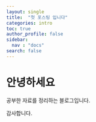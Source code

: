 ```yaml
---
layout: single
title:  "첫 포스팅 입니다"
categories: intro
toc: true
author_profile: false
sidebar:
  nav : "docs"
search: false
---
```

# 안녕하세요

공부한 자료를 정리하는 블로그입니다.

감사합니다.
